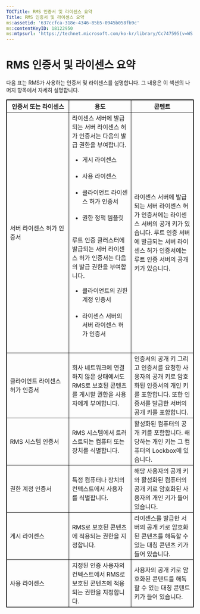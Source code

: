```yaml
---
TOCTitle: RMS 인증서 및 라이센스 요약
Title: RMS 인증서 및 라이센스 요약
ms:assetid: '637ccfca-318e-4346-85b5-0945b058fb9c'
ms:contentKeyID: 18122950
ms:mtpsurl: 'https://technet.microsoft.com/ko-kr/library/Cc747595(v=WS.10)'
---
```


RMS 인증서 및 라이센스 요약
===========================

다음 표는 RMS가 사용하는 인증서 및 라이센스를 설명합니다. 그 내용은 이 섹션의 나머지 항목에서 자세히 설명합니다.

<p> </p>
<table style="border:1px solid black;">
<colgroup>
<col width="33%" />
<col width="33%" />
<col width="33%" />
</colgroup>
<thead>
<tr class="header">
<th style="border:1px solid black;" >인증서 또는 라이센스</th>
<th style="border:1px solid black;" >용도</th>
<th style="border:1px solid black;" >콘텐트</th>
</tr>
</thead>
<tbody>
<tr class="odd">
<td style="border:1px solid black;">서버 라이센스 허가 인증서</td>
<td style="border:1px solid black;">라이센스 서버에 발급되는 서버 라이센스 허가 인증서는 다음의 발급 권한을 부여합니다.
<ul>
<li>게시 라이센스<br />
<br />
</li>
<li>사용 라이센스<br />
<br />
</li>
<li>클라이언트 라이센스 허가 인증서<br />
<br />
</li>
<li>권한 정책 템플릿<br />
<br />
</li>
</ul>
루트 인증 클러스터에 발급되는 서버 라이센스 허가 인증서는 다음의 발급 권한을 부여합니다.
<ul>
<li>클라이언트의 권한 계정 인증서<br />
<br />
</li>
<li>라이센스 서버의 서버 라이센스 허가 인증서<br />
<br />
</li>
</ul></td>
<td style="border:1px solid black;">라이센스 서버에 발급되는 서버 라이센스 허가 인증서에는 라이센스 서버의 공개 키가 있습니다.
루트 인증 서버에 발급되는 서버 라이센스 허가 인증서에는 루트 인증 서버의 공개 키가 있습니다.</td>
</tr>
<tr class="even">
<td style="border:1px solid black;">클라이언트 라이센스 허가 인증서</td>
<td style="border:1px solid black;">회사 네트워크에 연결하지 않은 상태에서도 RMS로 보호된 콘텐츠를 게시할 권한을 사용자에게 부여합니다.</td>
<td style="border:1px solid black;">인증서의 공개 키 그리고 인증서를 요청한 사용자의 공개 키로 암호화된 인증서의 개인 키를 포함합니다. 또한 인증서를 발급한 서버의 공개 키를 포함합니다.</td>
</tr>
<tr class="odd">
<td style="border:1px solid black;">RMS 시스템 인증서</td>
<td style="border:1px solid black;">RMS 시스템에서 트러스트되는 컴퓨터 또는 장치를 식별합니다.</td>
<td style="border:1px solid black;">활성화된 컴퓨터의 공개 키를 포함합니다. 해당하는 개인 키는 그 컴퓨터의 Lockbox에 있습니다.</td>
</tr>
<tr class="even">
<td style="border:1px solid black;">권한 계정 인증서</td>
<td style="border:1px solid black;">특정 컴퓨터나 장치의 컨텍스트에서 사용자를 식별합니다.</td>
<td style="border:1px solid black;">해당 사용자의 공개 키와 활성화된 컴퓨터의 공개 키로 암호화된 사용자의 개인 키가 들어 있습니다.</td>
</tr>
<tr class="odd">
<td style="border:1px solid black;">게시 라이센스</td>
<td style="border:1px solid black;">RMS로 보호된 콘텐츠에 적용되는 권한을 지정합니다.</td>
<td style="border:1px solid black;">라이센스를 발급한 서버의 공개 키로 암호화된 콘텐츠를 해독할 수 있는 대칭 콘텐츠 키가 들어 있습니다.</td>
</tr>
<tr class="even">
<td style="border:1px solid black;">사용 라이센스</td>
<td style="border:1px solid black;">지정된 인증 사용자의 컨텍스트에서 RMS로 보호된 콘텐츠에 적용되는 권한을 지정합니다.</td>
<td style="border:1px solid black;">사용자의 공개 키로 암호화된 콘텐트를 해독할 수 있는 대칭 콘텐트 키가 들어 있습니다.</td>
</tr>
</tbody>
</table>
